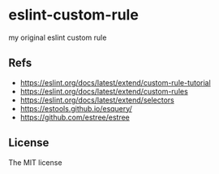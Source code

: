 # eslint-custom-rule

my original eslint custom rule

## Refs

- https://eslint.org/docs/latest/extend/custom-rule-tutorial
- https://eslint.org/docs/latest/extend/custom-rules
- https://eslint.org/docs/latest/extend/selectors
- https://estools.github.io/esquery/
- https://github.com/estree/estree

## License

The MIT license
